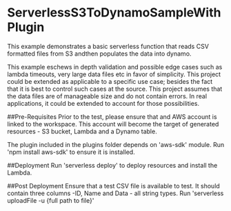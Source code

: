 # ServerlessS3ToDynamoSampleWithPlugin

This example demonstrates a basic serverless function that reads CSV formatted files 
from S3 andthen populates the data into dynamo. 

This example eschews in depth validation and possible edge cases such as lambda timeouts, very large data files etc 
in favor of simplicity. This project could be extended as applicable to a specific use case; besides the fact that 
it is best to control such cases at the source. This project assumes that the data files are of manageable size and 
do not contain errors. In real applications, it could be extended to account for those possibilities. 

##Pre-Requisites
Prior to the test, please ensure that and AWS account is linked to the workspace. 
This account will become the target of generated resources - S3 bucket, Lambda and a Dynamo table. 

The plugin included in the plugins folder depends on 'aws-sdk' module. 
Run 'npm install aws-sdk' to ensure it is installed. 

##Deployment
Run 'serverless deploy' to deploy resources and install the Lambda. 

##Post Deployment
Ensure that a test CSV file is available to test. It should contain three columns -ID, Name and Data - all string types. 
Run 'serverless uploadFile -u {full path to file}'

